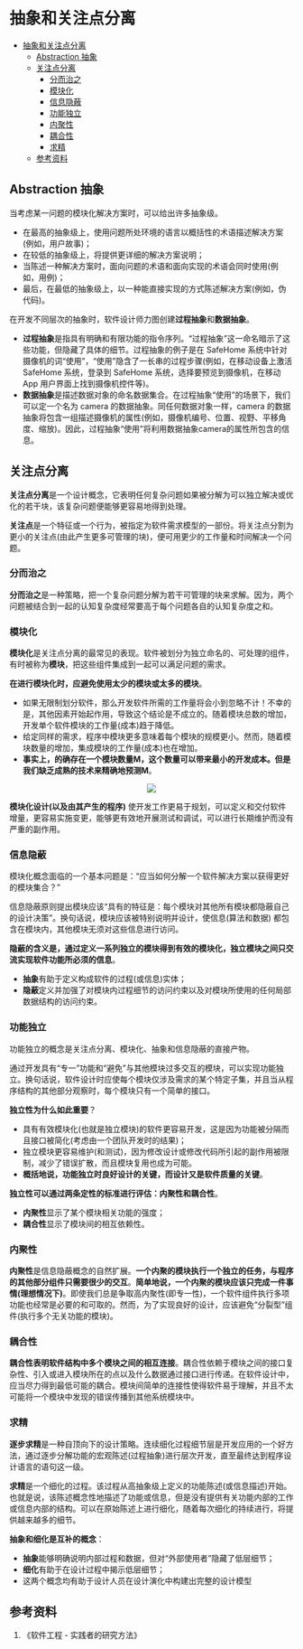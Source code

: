 # 抽象和关注点分离

- [抽象和关注点分离](#抽象和关注点分离)
  - [Abstraction 抽象](#abstraction-抽象)
  - [关注点分离](#关注点分离)
    - [分而治之](#分而治之)
    - [模块化](#模块化)
    - [信息隐蔽](#信息隐蔽)
    - [功能独立](#功能独立)
    - [内聚性](#内聚性)
    - [耦合性](#耦合性)
    - [求精](#求精)
  - [参考资料](#参考资料)


## Abstraction 抽象

当考虑某一问题的模块化解决方案时，可以给出许多抽象级。
* 在最高的抽象级上，使用问题所处环境的语言以概括性的术语描述解决方案(例如，用户故事)；
* 在较低的抽象级上，将提供更详细的解决方案说明；
* 当陈述一种解决方案时，面向问题的术语和面向实现的术语会同时使用(例如，用例)；
* 最后，在最低的抽象级上，以一种能直接实现的方式陈述解决方案(例如，伪代码)。

在开发不同层次的抽象时，软件设计师力图创建**过程抽象**和**数据抽象**。
* **过程抽象**是指具有明确和有限功能的指令序列。“过程抽象”这一命名暗示了这些功能，但隐藏了具体的细节。过程抽象的例子是在 SafeHome 系统中针对摄像机的词“使用”，“使用”隐含了一长串的过程步骤(例如，在移动设备上激活 SafeHome 系统，登录到 SafeHome 系统，选择要预览到摄像机，在移动 App 用户界面上找到摄像机控件等)。
* **数据抽象**是描述数据对象的命名数据集合。在过程抽象“使用”的场景下，我们可以定一个名为 camera 的数据抽象。同任何数据对象一样，camera 的数据抽象将包含一组描述摄像机的属性(例如，摄像机编号、位置、视野、平移角度、缩放)。因此，过程抽象“使用”将利用数据抽象camera的属性所包含的信息。

## 关注点分离
**关注点分离**是一个设计概念，它表明任何复杂问题如果被分解为可以独立解决或优化的若干块，该复杂问题便能够更容易地得到处理。

**关注点**是一个特征或一个行为，被指定为软件需求模型的一部份。将关注点分割为更小的关注点(由此产生更多可管理的块)，便可用更少的工作量和时间解决一个问题。

### 分而治之
**分而治之**是一种策略，把一个复杂问题分解为若干可管理的块来求解。因为，两个问题被结合到一起的认知复杂度经常要高于每个问题各自的认知复杂度之和。

### 模块化
**模块化**是关注点分离的最常见的表现。软件被划分为独立命名的、可处理的组件，有时被称为**模块**，把这些组件集成到一起可以满足问题的需求。

**在进行模块化时，应避免使用太少的模块或太多的模块**。
* 如果无限制划分软件，那么开发软件所需的工作量将会小到忽略不计！不幸的是，其他因素开始起作用，导致这个结论是不成立的。随着模块总数的增加，开发单个软件模块的工作量(成本)趋于降低。
* 给定同样的需求，程序中模块更多意味着每个模块的规模更小。然而，随着模块数量的增加，集成模块的工作量(成本)也在增加。
* **事实上，的确存在一个模块数量M，这个数量可以带来最小的开发成本。但是我们缺乏成熟的技术来精确地预测M**。
<div align=center><img src="./abstraction-and-suparation-of-concerns/relationship.png"></div>

**模块化设计(以及由其产生的程序)** 使开发工作更易于规划，可以定义和交付软件增量，更容易实施变更，能够更有效地开展测试和调试，可以进行长期维护而没有严重的副作用。

### 信息隐蔽
模块化概念面临的一个基本问题是：“应当如何分解一个软件解决方案以获得更好的模块集合？”

信息隐蔽原则提出模块应该“具有的特征是：每个模块对其他所有模块都隐蔽自己的设计决策”。换句话说，模块应该被特别说明并设计，使信息(算法和数据) 都包含在模块内，其他模块无须对这些信息进行访问。

**隐蔽的含义是，通过定义一系列独立的模块得到有效的模块化，独立模块之间只交流实现软件功能所必须的信息**。
* **抽象**有助于定义构成软件的过程(或信息)实体；
* **隐蔽**定义并加强了对模块内过程细节的访问约束以及对模块所使用的任何局部数据结构的访问约束。

### 功能独立
功能独立的概念是关注点分离、模块化、抽象和信息隐蔽的直接产物。

通过开发具有“专一”功能和“避免”与其他模块过多交互的模块，可以实现功能独立。换句话说，软件设计时应使每个模块仅涉及需求的某个特定子集，并且当从程序结构的其他部分观察时，每个模块只有一个简单的接口。

**独立性为什么如此重要**？
* 具有有效模块化(也就是独立模块)的软件更容易开发，这是因为功能被分隔而且接口被简化(考虑由一个团队开发时的结果)；
* 独立模块更容易维护(和测试)，因为修改设计或修改代码所引起的副作用被限制，减少了错误扩散，而且模块复用也成为可能。
* **概括地说，功能独立时良好设计的关键，而设计又是软件质量的关键**。

**独立性可以通过两条定性的标准进行评估：内聚性和耦合性**。
* **内聚性**显示了某个模块相关功能的强度；
* **耦合性**显示了模块间的相互依赖性。

### 内聚性
**内聚性**是信息隐蔽概念的自然扩展。**一个内聚的模块执行一个独立的任务，与程序的其他部分组件只需要很少的交互**。**简单地说，一个内聚的模块应该只完成一件事情(理想情况下)**。即使我们总是争取高内聚性(即专一性)，一个软件组件执行多项功能也经常是必要的和可取的。然而，为了实现良好的设计，应该避免“分裂型”组件(执行多个无关功能的模块)。

### 耦合性
**耦合性表明软件结构中多个模块之间的相互连接**。耦合性依赖于模块之间的接口复杂性、引入或进入模块所在的点以及什么数据通过接口进行传递。在软件设计中，应当尽力得到最低可能的耦合。模块间简单的连接性使得软件易于理解，并且不太可能将一个模块中发现的错误传播到其他系统模块中。

### 求精
**逐步求精**是一种自顶向下的设计策略。连续细化过程细节层是开发应用的一个好方法，通过逐步分解功能的宏观陈述(过程抽象)进行层次开发，直至最终达到程序设计语言的语句这一级。

**求精**是一个细化的过程。该过程从高抽象级上定义的功能陈述(或信息描述)开始。也就是说，该陈述概念性地描述了功能或信息，但是没有提供有关功能内部的工作或信息内部的结构。可以在原始陈述上进行细化，随着每次细化的持续进行，将提供越来越多的细节。

**抽象和细化是互补的概念**：
* **抽象**能够明确说明内部过程和数据，但对“外部使用者”隐藏了低层细节；
* **细化**有助于在设计过程中揭示低层细节；
* 这两个概念均有助于设计人员在设计演化中构建出完整的设计模型

## 参考资料
1. 《软件工程 - 实践者的研究方法》